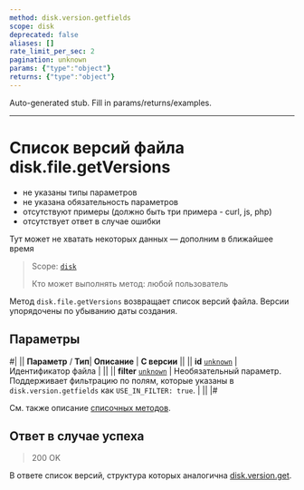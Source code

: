 ```yaml
---
method: disk.version.getfields
scope: disk
deprecated: false
aliases: []
rate_limit_per_sec: 2
pagination: unknown
params: {"type":"object"}
returns: {"type":"object"}
---
```


Auto-generated stub. Fill in params/returns/examples.

---

# Список версий файла disk.file.getVersions





- не указаны типы параметров
- не указана обязательность параметров
- отсутствуют примеры (должно быть три примера - curl, js, php)
- отсутствует ответ в случае ошибки








Тут может не хватать некоторых данных — дополним в ближайшее время



> Scope: [`disk`](../../scopes/permissions.md)
>
> Кто может выполнять метод: любой пользователь

Метод `disk.file.getVersions` возвращает список версий файла. Версии упорядочены по убыванию даты создания.

## Параметры

#|
||  **Параметр** / **Тип**| **Описание** | **С версии** ||
|| **id**
[`unknown`](../../data-types.md) | Идентификатор файла | ||
|| **filter**
[`unknown`](../../data-types.md) | Необязательный параметр. Поддерживает фильтрацию по полям, которые указаны в `disk.version.getfields` как `USE_IN_FILTER: true`. | ||
|#



Cм. также описание [списочных методов](../../how-to-call-rest-api/list-methods-pecularities.md).



## Ответ в случае успеха

> 200 OK

В ответе список версий, структура которых аналогична [disk.version.get](../version/disk-version-get.md).
